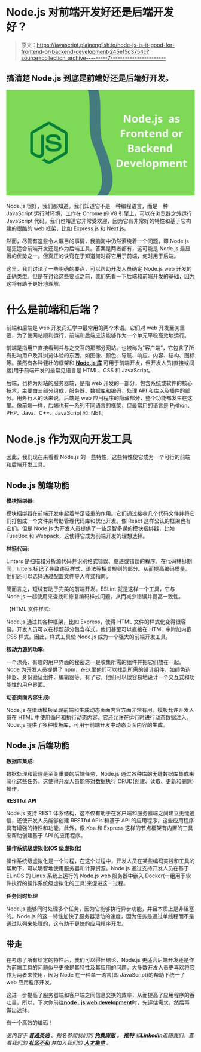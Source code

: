 # Node.js 对前端开发好还是后端开发好？

> 原文：<https://javascript.plainenglish.io/node-js-is-it-good-for-frontend-or-backend-development-245e15d3754c?source=collection_archive---------7----------------------->

## 搞清楚 Node.js 到底是前端好还是后端好开发。

![](img/7cc607007e6f4dd4102d8ed3db350983.png)

Node.js 很好，我们都知道。我们知道它不是一种编程语言，而是一种 JavaScript 运行时环境，工作在 Chrome 的 V8 引擎上，可以在浏览器之外运行 JavaScript 代码。我们也知道它非常受欢迎，因为它有非常好的特性和基于它构建的很酷的 web 框架，比如 Express.js 和 Next.js。

然而，尽管有这些令人瞩目的事情，我脑海中仍然萦绕着一个问题，即 Node.js 是更适合前端开发还是作为后端工具。答案是两者都有，这可能是 Node.js 最显著的优势之一。但真正的诀窍在于知道何时将它用于前端，何时用于后端。

这里，我们讨论了一些明确的要点，可以帮助开发人员确定 Node.js web 开发的正确类型。但是在讨论这些要点之前，我们先看一下后端和前端开发的基础，因为这将有助于更好地理解。

# **什么是前端和后端？**

前端和后端是 web 开发词汇学中最常用的两个术语。它们对 web 开发至关重要，为了使网站顺利运行，前端和后端应该能够作为一个单元平稳高效地运行。

前端是指用户直接看到并与之交互的那部分网站。也被称为“客户端”，它包含了所有影响用户及其浏览体验的东西，如图像、颜色、导航、响应、内容、结构、图标等。虽然有各种健壮的框架和 [**Node.js 库**](https://web-and-mobile-development.medium.com/8-extremely-handy-node-js-libraries-to-enhance-app-functionality-fdece6b8d545) 可用于前端开发，但开发人员(直接或间接)用于前端开发的最常见语言是 HTML、CSS 和 JavaScript。

后端，也称为网站的服务器端，是指 web 开发的一部分，包含系统或软件的核心技术，主要由三部分组成，服务器、数据库和编码，处理 API 和库以及插件的部分。用外行人的话来说，后端是 web 应用程序的隐藏部分，整个功能都发生在这里。像前端一样，后端也有一系列不同语言的框架，但最常用的语言是 Python、PHP、Java、C++、JavaScript 和. NET。

# **Node.js 作为双向开发工具**

因此，我们现在来看看 Node.js 的一些特性，这些特性使它成为一个可行的前端和后端开发工具。

## Node.js **前端功能**

**模块捆绑器:**

模块捆绑器在前端开发中起着举足轻重的作用。它们通过接收几个代码文件并将它们打包成一个文件来帮助管理代码库和优化开发。像 React 这样公认的框架也有它们。但是 Node.js 为开发人员提供了一些足智多谋的模块捆绑器，比如 FuseBox 和 Webpack，这使得它成为前端开发的理想选择。

**林挺代码:**

Linters 是扫描和分析源代码并识别格式错误、缩进或错误的程序。在代码林挺期间，linters 标记了导致违反样式、语法等相关规则的部分。从而提高编码质量。他们还可以选择通过配置文件导入样式指南。

简而言之，短绒有助于完美的前端开发。ESLint 就是这样一个工具，它与 Node.js 一起使用来查找和修复编码样式问题，从而减少错误并提高一致性。

【HTML 文件样式:

Node.js 通过其各种框架，比如 Express，使得 HTML 文件的样式化变得很容易。开发人员可以在标题部分包含样式。他们甚至可以直接在 HTML 中附加内嵌 CSS 样式。因此，样式工具使 Node.js 成为一个强大的前端开发工具。

**核动力源的功率:**

一个漂亮、有趣的用户界面的秘密之一是收集所需的组件并把它们放在一起。Node 为开发人员提供了 npm，在这里他们可以找到所需的设计组件，如颜色选择器、身份验证组件、编辑器等。有了它，他们可以很容易地设计一个交互式和功能性的用户界面。

**动态页面内容生成:**

Node.js 在借助模板呈现前端和生成动态页面内容方面非常有用。模板允许开发人员在 HTML 中使用循环和执行动态内容。它还允许在运行时进行动态数据注入。Node.js 提供了多种模板库，可用于前端开发中动态页面内容的生成。

## Node.js **后端功能**

**数据库集成:**

数据处理和管理是至关重要的后端任务，Node.js 通过各种库的无缝数据库集成来简化这些任务。这使得开发人员能够对数据执行 CRUD(创建、读取、更新和删除)操作。

**RESTful API**

Node.js 支持 REST 体系结构，这不仅有助于在客户端和服务器端之间建立无缝通信，还使开发人员能够创建 RESTful APIs 和基于 API 的应用程序，这些应用程序具有增强的特性和功能。此外，像 Koa 和 Express 这样的节点框架有内置的工具来帮助创建基于 API 的应用程序。

**操作系统级虚拟化(OS 级虚拟化)**

操作系统级虚拟化是一个过程，在这个过程中，开发人员在某些编码实践和工具的帮助下，可以明智地使用服务器和计算资源。Node.js 通过支持开发人员在基于 ELinOS 的 Linux 系统上运行的 Node.js web 服务器中嵌入 Docker(一组用于软件执行的操作系统级虚拟化的工具)来促进这一过程。

**任务同时处理**

Node.js 能够同时处理多个任务，因为它能够执行异步功能，并且本质上是非阻塞的。Node.js 的这一特性加快了服务器活动的速度，因为任务是通过单线程而不是通过队列来处理的，这有助于更快的应用程序开发。

## **带走**

在考虑了所有给定的特性后，我们可以得出结论，Node.js 更适合后端开发还是作为前端工具的问题似乎更像是其特性及其应用的问题。大多数开发人员更喜欢将它作为两者来使用，因为 Node 在一种单一语言(即 JavaScript)的帮助下统一了 web 应用程序开发。

这进一步提高了服务器端和客户端之间信息交换的效率，从而提高了应用程序的吞吐量。所以，下次你前往[**node . js web development**](https://www.hiddenbrains.com/nodejs-development.html?utm_source=guest-blog&utm_medium=medium&utm_campaign=jane&utm_term=node-js)时，先评估需求，然后再做出选择。

有一个高效的编码！

*更内容于* [***普通英语***](https://plainenglish.io/) *。报名参加我们的* [***免费周报***](http://newsletter.plainenglish.io/) *。* [***推特***](https://twitter.com/inPlainEngHQ) *和*[***LinkedIn***](https://www.linkedin.com/company/inplainenglish/)*追随我们。查看我们的* [***社区不和***](https://discord.gg/GtDtUAvyhW) *并加入我们的* [***人才集体***](https://inplainenglish.pallet.com/talent/welcome) *。*